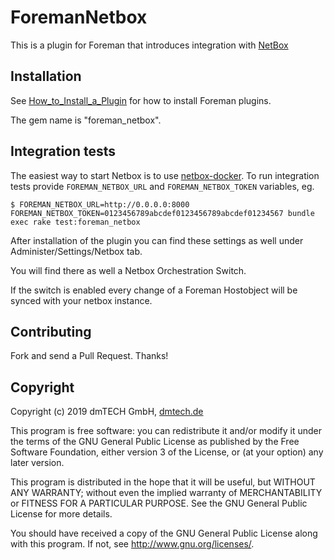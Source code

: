 # ForemanNetbox

This is a plugin for Foreman that introduces integration with [NetBox](https://netbox.readthedocs.io)

## Installation

See [How_to_Install_a_Plugin](https://theforeman.org/manuals/2.3/index.html#6.1InstallaPlugin)
for how to install Foreman plugins.

The gem name is "foreman_netbox".



## Integration tests

The easiest way to start Netbox is to use [netbox-docker](https://github.com/netbox-community/netbox-docker). To run integration tests provide `FOREMAN_NETBOX_URL` and `FOREMAN_NETBOX_TOKEN` variables, eg.

```
$ FOREMAN_NETBOX_URL=http://0.0.0.0:8000 FOREMAN_NETBOX_TOKEN=0123456789abcdef0123456789abcdef01234567 bundle exec rake test:foreman_netbox
```

After installation of the plugin you can find these settings as well under Administer/Settings/Netbox tab.

You will find there as well a Netbox Orchestration Switch.

If the switch is enabled every change of a Foreman Hostobject will be synced with your netbox instance.

## Contributing

Fork and send a Pull Request. Thanks!

## Copyright

Copyright (c) 2019 dmTECH GmbH, [dmtech.de](https://www.dmtech.de/)

This program is free software: you can redistribute it and/or modify
it under the terms of the GNU General Public License as published by
the Free Software Foundation, either version 3 of the License, or
(at your option) any later version.

This program is distributed in the hope that it will be useful,
but WITHOUT ANY WARRANTY; without even the implied warranty of
MERCHANTABILITY or FITNESS FOR A PARTICULAR PURPOSE.  See the
GNU General Public License for more details.

You should have received a copy of the GNU General Public License
along with this program.  If not, see <http://www.gnu.org/licenses/>.

